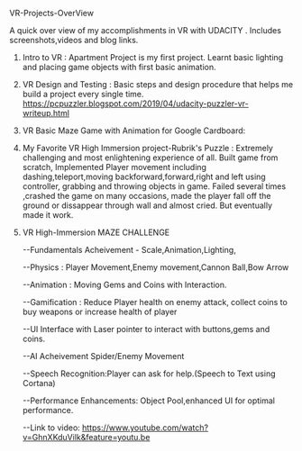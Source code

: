 VR-Projects-OverView

A quick over view of my accomplishments in VR with UDACITY . Includes screenshots,videos and blog links. 

 1) Intro to VR : Apartment Project is my first project. Learnt basic lighting and placing game objects with first basic animation.
 
 
 
 2) VR Design and Testing : Basic steps and design procedure that helps me build a project every single time.
         https://pcpuzzler.blogspot.com/2019/04/udacity-puzzler-vr-writeup.html
    
 
 
 3) VR Basic Maze Game with Animation for Google Cardboard:
        
 
 
 4) My Favorite VR High Immersion project-Rubrik's Puzzle : Extremely challenging and most enlightening experience of all. Built game from scratch, Implemented Player movement including dashing,teleport,moving backforward,forward,right and left using controller, grabbing and throwing objects in game. Failed several times ,crashed the game on many occasions, made the player fall off the ground or dissappear through wall and almost cried. But eventually made it work. 
 
 
 5) VR High-Immersion MAZE CHALLENGE

    --Fundamentals Acheivement - Scale,Animation,Lighting,
 
    --Physics : Player Movement,Enemy movement,Cannon Ball,Bow Arrow 
 
    --Animation : Moving Gems and Coins with Interaction.
 
    --Gamification : Reduce Player health on enemy attack, collect coins to buy weapons or increase health of player
 
    --UI Interface with Laser pointer to interact with buttons,gems and coins.
    
    --AI Acheivement Spider/Enemy Movement
 
    --Speech Recognition:Player can ask for help.(Speech to Text using Cortana)
    
    --Performance Enhancements: Object Pool,enhanced UI for optimal performance.
 
    --Link to video:
         https://www.youtube.com/watch?v=GhnXKduVilk&feature=youtu.be

 
  
 
